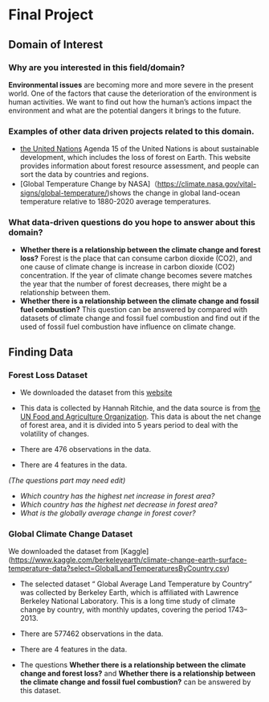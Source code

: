 # Final Project
## Domain of Interest
### Why are you interested in this field/domain?
**Environmental issues** are becoming more and more severe in the present world. One of the factors that cause the deterioration of the environment is human activities. We want to find out how the human’s actions impact the environment and what are the potential dangers it brings to the future.

### Examples of other data driven projects related to this domain.
- [the United Nations](https://fra-data.fao.org/) Agenda 15 of the United Nations is about sustainable development, which includes the loss of forest on Earth. This website provides information about forest resource assessment, and people can sort the data by countries and regions.
- [Global Temperature Change by NASA]（https://climate.nasa.gov/vital-signs/global-temperature/)shows the change in global land-ocean temperature relative to 1880-2020 average temperatures.


### What data-driven questions do you hope to answer about this domain?
- **Whether there is a relationship between the climate change and forest loss?** Forest is the place that can consume carbon dioxide (CO2), and one cause of climate change is increase in carbon dioxide (CO2) concentration. If the year of climate change becomes severe matches the year that the number of forest decreases, there might be a relationship between them.
- **Whether there is a relationship between the climate change and fossil fuel combustion?** This question can be answered by compared with datasets of climate change and fossil fuel combustion and find out if the used of fossil fuel combustion have influence on climate change.

## Finding Data
### Forest Loss Dataset

- We downloaded the dataset from this [website](https://ourworldindata.org/grapher/annual-change-forest-area)

- This data is collected by Hannah Ritchie, and the data source is from [the UN Food and Agriculture Organization](https://fra-data.fao.org/ ). This data is about the net change of forest area, and it is divided into 5 years period to deal with the volatility of changes.

- There are 476 observations in the data.

- There are 4 features in the data.

*(The questions part may need edit)*

- _Which country has the highest net increase in forest area?_
- _Which country has the highest net decrease in forest area?_
- _What is the globally average change in forest cover?_

### Global Climate Change Dataset
We downloaded the dataset from [Kaggle] (https://www.kaggle.com/berkeleyearth/climate-change-earth-surface-temperature-data?select=GlobalLandTemperaturesByCountry.csv)

- The selected dataset “ Global Average Land Temperature by Country” was collected by Berkeley Earth, which is affiliated with Lawrence Berkeley National Laboratory. This is a long time study of climate change by country, with monthly updates,  covering the period 1743–2013.

- There are 577462 observations in the data.

- There are 4 features in the data.

- The questions **Whether there is a relationship between the climate change and forest loss?**  and **Whether there is a relationship between the climate change and fossil fuel combustion?** can be answered by this dataset.
